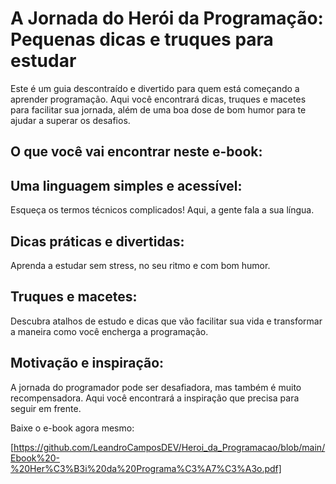 # A Jornada do Herói da Programação: Pequenas dicas e truques para estudar

Este é um guia descontraído e divertido para quem está começando a aprender programação. Aqui você encontrará dicas, truques e macetes para facilitar sua jornada, além de uma boa dose de bom humor para te ajudar a superar os desafios.

## O que você vai encontrar neste e-book:

## Uma linguagem simples e acessível:

Esqueça os termos técnicos complicados! Aqui, a gente fala a sua língua.

## Dicas práticas e divertidas:

Aprenda a estudar sem stress, no seu ritmo e com bom humor.

## Truques e macetes:

Descubra atalhos de estudo e dicas que vão facilitar sua vida e transformar a maneira como você encherga a programação.

## Motivação e inspiração:

A jornada do programador pode ser desafiadora, mas também é muito recompensadora. Aqui você encontrará a inspiração que precisa para seguir em frente.

Baixe o e-book agora mesmo:

[https://github.com/LeandroCamposDEV/Heroi_da_Programacao/blob/main/Ebook%20-%20Her%C3%B3i%20da%20Programa%C3%A7%C3%A3o.pdf]

